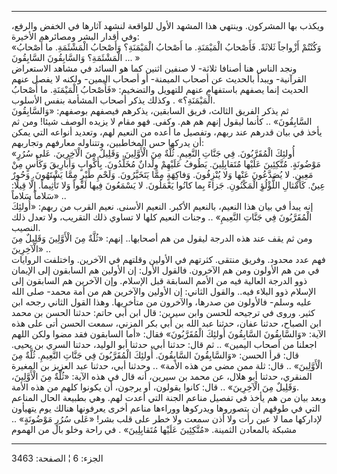 ------------------------------------------------------------------------

ويكذب بها المشركون. وينتهي هذا المشهد الأول للواقعة لنشهد آثارها في
الخفض والرفع، وفي أقدار البشر ومصائرهم الأخيرة:  
«وَكُنْتُمْ أَزْواجاً ثَلاثَةً. فَأَصْحابُ الْمَيْمَنَةِ. ما أَصْحابُ الْمَيْمَنَةِ؟ وَأَصْحابُ الْمَشْئَمَةِ.
ما أَصْحابُ الْمَشْئَمَةِ؟ وَالسَّابِقُونَ السَّابِقُونَ ... »  
ونجد الناس هنا أصنافا ثلاثة- لا صنفين اثنين كما هو السائد في مشاهد
الاستعراض القرآنية- ويبدأ بالحديث عن أصحاب الميمنة- أو أصحاب اليمين-
ولكنه لا يفصل عنهم الحديث إنما يصفهم باستفهام عنهم للتهويل والتضخيم:
«فَأَصْحابُ الْمَيْمَنَةِ. ما أَصْحابُ الْمَيْمَنَةِ؟» . وكذلك يذكر أصحاب المشأمة بنفس
الأسلوب.  
ثم يذكر الفريق الثالث، فريق السابقين، يذكرهم فيصفهم بوصفهم: «وَالسَّابِقُونَ
السَّابِقُونَ» .. كأنما ليقول إنهم هم هم. وكفى. فهو مقام لا يزيده الوصف شيئا!
ومن ثم يأخذ في بيان قدرهم عند ربهم، وتفصيل ما أعده من النعيم لهم، وتعديد
أنواعه التي يمكن أن يدركها حس المخاطبين، وتتناوله معارفهم وتجاربهم:  
«أُولئِكَ الْمُقَرَّبُونَ. فِي جَنَّاتِ النَّعِيمِ. ثُلَّةٌ مِنَ الْأَوَّلِينَ. وَقَلِيلٌ مِنَ الْآخِرِينَ. عَلى
سُرُرٍ مَوْضُونَةٍ. مُتَّكِئِينَ عَلَيْها مُتَقابِلِينَ. يَطُوفُ عَلَيْهِمْ وِلْدانٌ مُخَلَّدُونَ. بِأَكْوابٍ
وَأَبارِيقَ وَكَأْسٍ مِنْ مَعِينٍ. لا يُصَدَّعُونَ عَنْها وَلا يُنْزِفُونَ. وَفاكِهَةٍ مِمَّا يَتَخَيَّرُونَ.
وَلَحْمِ طَيْرٍ مِمَّا يَشْتَهُونَ. وَحُورٌ عِينٌ. كَأَمْثالِ اللُّؤْلُؤِ الْمَكْنُونِ. جَزاءً بِما كانُوا
يَعْمَلُونَ. لا يَسْمَعُونَ فِيها لَغْواً وَلا تَأْثِيماً. إِلَّا قِيلًا: سَلاماً سَلاماً» ..  
إنه يبدأ في بيان هذا النعيم، بالنعيم الأكبر. النعيم الأسنى. نعيم القرب
من ربهم: «أُولئِكَ الْمُقَرَّبُونَ فِي جَنَّاتِ النَّعِيمِ» .. وجنات النعيم كلها لا تساوي
ذلك التقريب، ولا تعدل ذلك النصيب.  
ومن ثم يقف عند هذه الدرجة ليقول من هم أصحابها.. إنهم: «ثُلَّةٌ مِنَ الْأَوَّلِينَ
وَقَلِيلٌ مِنَ الْآخِرِينَ» ..  
فهم عدد محدود. وفريق منتقى. كثرتهم في الأولين وقلتهم في الآخرين. واختلفت
الروايات في من هم الأولون ومن هم الآخرون. فالقول الأول: إن الأولين هم
السابقون إلى الإيمان ذوو الدرجة العالية فيه من الأمم السابقة قبل
الإسلام. وإن الآخرين هم السابقون إلى الإسلام ذوو البلاء فيه.. والقول
الثاني: إن الأولين والآخرين هم من أمة محمد- صلى الله عليه وسلم- فالأولون
من صدرها، والآخرون من متأخريها. وهذا القول الثاني رجحه ابن كثير. وروى في
ترجيحه للحسن وابن سيرين: قال ابن أبي حاتم: حدثنا الحسن بن محمد ابن
الصباح، حدثنا عفان، حدثنا عبد الله بن أبي بكر المزني، سمعت الحسن أتى على
هذه الآية: «وَالسَّابِقُونَ السَّابِقُونَ أُولئِكَ الْمُقَرَّبُونَ» فقال: «أما السابقون فقد
مضوا ولكن اللهم اجعلنا من أصحاب اليمين» .. ثم قال: حدثنا أبي، حدثنا أبو
الوليد، حدثنا السري بن يحيى. قال: قرأ الحسن: «وَالسَّابِقُونَ السَّابِقُونَ. أُولئِكَ
الْمُقَرَّبُونَ فِي جَنَّاتِ النَّعِيمِ. ثُلَّةٌ مِنَ الْأَوَّلِينَ» .. قال: ثلة ممن مضى من هذه
الأمة» .. وحدثنا أبي، حدثنا عبد العزيز بن المغيرة المنقري، حدثنا أبو
هلال، عن محمد بن سيرين، أنه قال في هذه الآية: «ثُلَّةٌ مِنَ الْأَوَّلِينَ، وَقَلِيلٌ مِنَ
الْآخِرِينَ» .. قال: كانوا يقولون، أو يرجون، أن يكونوا كلهم من هذه الأمة.  
وبعد بيان من هم يأخذ في تفصيل مناعم الجنة التي أعدت لهم. وهي بطبيعة
الحال المناعم التي في طوقهم أن يتصوروها ويدركوها ووراءها مناعم أخرى
يعرفونها هنالك يوم يتهيأون لإداركها مما لا عين رأت ولا أذن سمعت ولا خطر
على قلب بشر! «عَلى سُرُرٍ مَوْضُونَةٍ» .. مشبكة بالمعادن الثمينة. «مُتَّكِئِينَ عَلَيْها
مُتَقابِلِينَ» . في راحة وخلو بال من الهموم

------------------------------------------------------------------------

الجزء: 6 ¦ الصفحة: 3463

